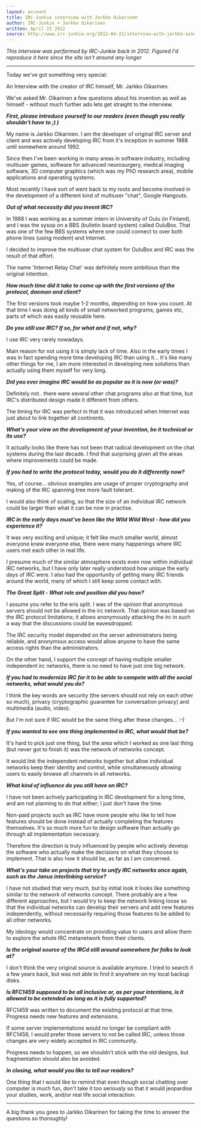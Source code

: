 ```yaml
---
layout: account
title: IRC-Junkie interview with Jarkko Oikarinen
author: IRC-Junkie + Jarkko Oikarinen
written: April 23 2012
source: http://www.irc-junkie.org/2012-04-23/interview-with-jarkko-oikarinen-the-inventor-of-irc/
---
```

_This interview was performed by IRC-Junkie back in 2012. Figured I'd reproduce it here since the site isn't around any longer_

---

Today we've got something very special:

An Interview with the creator of IRC himself, Mr. Jarkko Oikarinen.

We've asked Mr. Oikarinen a few questions about his invention as well as himself - without much further ado lets get straight to the interview.

***First, please introduce yourself to our readers (even though you really shouldn't have to ;) )***

My name is Jarkko Oikarinen. I am the developer of original IRC server and client and was actively developing IRC from it's inception in summer 1988 until somewhere around 1992.

Since then I've been working in many areas in software industry, including multiuser games, software for advanced neurosurgery, medical imaging software, 3D computer graphics (which was my PhD research area), mobile applications and operating systems.

Most recently I have sort of went back to my roots and become involved in the development of a different kind of multiuser "chat", Google Hangouts.

***Out of what necessity did you invent IRC?***

In 1988 I was working as a summer intern in University of Oulu (in Finland), and I was the sysop on a BBS (bulletin board system) called OuluBox. That was one of the few BBS systems where one could connect to over both phone lines (using modem) and Internet.

I decided to improve the multiuser chat system for OuluBox and IRC was the result of that effort.

The name 'Internet Relay Chat' was definitely more ambitious than the original intention.

***How much time did it take to come up with the first versions of the protocol, daemon and client?***

The first versions took maybe 1-2 months, depending on how you count. At that time I was doing all kinds of small networked programs, games etc, parts of which was easily reusable here.

***Do you still use IRC? If so, for what and if not, why?***

I use IRC very rarely nowadays.

Main reason for not using it is simply lack of time. Also in the early times I was in fact spending more time developing IRC than using it… it's like many other things for me, I am more interested in developing new solutions than actually using them myself for very long.

***Did you ever imagine IRC would be as popular as it is now (or was)?***

Definitely not.. there were several other chat programs also at that time, but IRC's distributed design made it different from others.

The timing for IRC was perfect in that it was introduced when Internet was just about to link together all continents.

***What's your view on the development of your invention, be it technical or its use?***

It actually looks like there has not been that radical development on the chat systems during the last decade. I find that surprising given all the areas where improvements could be made.

***If you had to write the protocol today, would you do it differently now?***

Yes, of course… obvious examples are usage of proper cryptography and making of the IRC spanning tree more fault tolerant.

I would also think of scaling, so that the size of an individual IRC network could be larger than what it can be now in practise.

***IRC in the early days must've been like the Wild Wild West - how did you experience it?***

It was very exciting and unique; it felt like much smaller world, almost everyone knew everyone else, there were many happenings where IRC users met each other in real life.

I presume much of the similar atmosphere exists even now within individual IRC networks, but I have only later really understood how unique the early days of IRC were. I also had the opportunity of getting many IRC friends around the world, many of which I still keep some contact with.

***The Great Split - What role and position did you have?***

I assume you refer to the eris split. I was of the opinion that anonymous servers should not be allowed in the irc network. That opinion was based on the IRC protocol limitations; it allows anonymously attacking the irc in such a way that the discussions could be eavesdropped.

The IRC security model depended on the server administrators being reliable, and anonymous access would allow anyone to have the same access rights than the administrators.

On the other hand, I support the concept of having multiple smaller independent irc networks, there is no need to have just one big network.

***If you had to modernize IRC for it to be able to compete with all the social networks, what would you do?***

I think the key words are security (the servers should not rely on each other so much), privacy (cryptographic guarantee for conversation privacy) and multimedia (audio, video).

But I'm not sure if IRC would be the same thing after these changes… :-) 

***If you wanted to see one thing implemented in IRC, what would that be?***

It's hard to pick just one thing, but the area which I worked as one last thing (but never got to finish it) was the network of networks concept.

It would link the independent networks together but allow individual networks keep their identity and control, while simultaneously allowing users to easily browse all channels in all networks.

***What kind of influence do you still have on IRC?***

I have not been actively participating in IRC development for a long time, and am not planning to do that either; I just don't have the time.

Non-paid projects such as IRC have more people who like to tell how features should be done instead of actually completing the features themselves. It's so much more fun to design software than actually go through all implementation necessary.

Therefore the direction is truly influenced by people who actively develop the software who actually make the decisions on what they choose to implement. That is also how it should be, as far as I am concerned.

***What's your take on projects that try to unify IRC networks once again, such as the Janus interlinking service?***

I have not studied that very much, but by initial look it looks like something similar to the network of networks concept. There probably are a few different approaches, but I would try to keep the network linking loose so that the individual networks can develop their servers and add new features independently, without necessarily requiring those features to be added to all other networks.

My ideology would concentrate on providing value to users and allow them to explore the whole IRC metanetwork from their clients.

***Is the original source of the IRCd still around somewhere for folks to look at?***

I don't think the very original source is available anymore. I tried to search it a few years back, but was not able to find it anywhere on my local backup disks.

***Is RFC1459 supposed to be all inclusive or, as per your intentions, is it allowed to be extended as long as it is fully supported?***

RFC1459 was written to document the existing protocol at that time. Progress needs new features and extensions.

If some server implementations would no longer be compliant with RFC1459, I would prefer those servers to not be called IRC, unless those changes are very widely accepted in IRC community.

Progress needs to happen, so we shouldn't stick with the old designs, but fragmentation should also be avoided.

***In closing, what would you like to tell our readers?***

One thing that I would like to remind that even though social chatting over computer is much fun, don't take it too seriously so that it would jeopardise your studies, work, and/or real life social interaction.

---

A big thank you goes to Jarkko Oikarinen for taking the time to answer the questions so thoroughly!
